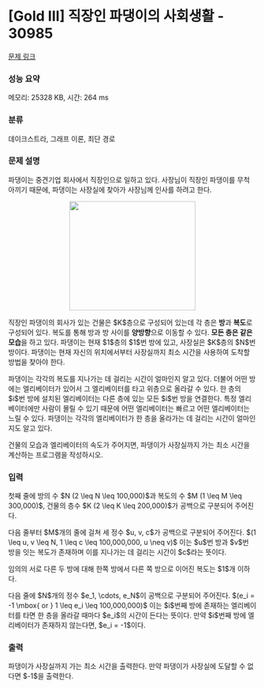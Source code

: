 # [Gold III] 직장인 파댕이의 사회생활 - 30985 

[문제 링크](https://www.acmicpc.net/problem/30985) 

### 성능 요약

메모리: 25328 KB, 시간: 264 ms

### 분류

데이크스트라, 그래프 이론, 최단 경로

### 문제 설명

<p>파댕이는 중견기업 회사에서 직장인으로 일하고 있다. 사장님이 직장인 파댕이를 무척 아끼기 때문에, 파댕이는 사장실에 찾아가 사장님께 인사를 하려고 한다.</p>

<p style="text-align: center;"><img alt="" src="https://upload.acmicpc.net/927f6335-c795-4e5f-b1da-ff2ee40f951f/-/preview/" style="height: 221px; width: 256px;"></p>

<p>직장인 파댕이의 회사가 있는 건물은 $K$층으로 구성되어 있는데 각 층은 <strong>방</strong>과 <strong>복도</strong>로 구성되어 있다. 복도를 통해 방과 방 사이를 <strong>양방향</strong>으로 이동할 수 있다. <strong>모든 층은 같은 모습</strong>을 하고 있다. 파댕이는 현재 $1$층의 $1$번 방에 있고, 사장실은 $K$층의 $N$번 방이다. 파댕이는 현재 자신의 위치에서부터 사장실까지 최소 시간을 사용하여 도착할 방법을 찾아야 한다.</p>

<p>파댕이는 각각의 복도를 지나가는 데 걸리는 시간이 얼마인지 알고 있다. 더불어 어떤 방에는 엘리베이터가 있어서 그 엘리베이터를 타고 위층으로 올라갈 수 있다. 한 층의 $i$번 방에 설치된 엘리베이터는 다른 층에 있는 모든 $i$번 방을 연결한다. 특정 엘리베이터에만 사람이 몰릴 수 있기 때문에 어떤 엘리베이터는 빠르고 어떤 엘리베이터는 느릴 수 있다. 파댕이는 각각의 엘리베이터가 한 층을 올라가는 데 걸리는 시간이 얼마인지도 알고 있다.</p>

<p>건물의 모습과 엘리베이터의 속도가 주어지면, 파댕이가 사장실까지 가는 최소 시간을 계산하는 프로그램을 작성하시오.</p>

### 입력 

 <p>첫째 줄에 방의 수 $N (2 \leq N \leq 100,000)$과 복도의 수 $M (1 \leq M \leq 300,000)$, 건물의 층수 $K (2 \leq K \leq 200,000)$가 공백으로 구분되어 주어진다. </p>

<p>다음 줄부터 $M$개의 줄에 걸쳐 세 정수 $u, v, c$가 공백으로 구분되어 주어진다. $(1 \leq u, v \leq N, 1 \leq c \leq 100,000,000, u \neq v)$ 이는 $u$번 방과 $v$번 방을 잇는 복도가 존재하며 이를 지나가는 데 걸리는 시간이 $c$라는 뜻이다.</p>

<p>임의의 서로 다른 두 방에 대해 한쪽 방에서 다른 쪽 방으로 이어진 복도는 $1$개 이하다.</p>

<p>다음 줄에 $N$개의 정수 $e_1, \cdots, e_N$이 공백으로 구분되어 주어진다. $(e_i = -1 \mbox{ or } 1 \leq e_i \leq 100,000,000)$ 이는 $i$번째 방에 존재하는 엘리베이터를 타면 한 층을 올라갈 때마다 $e_i$의 시간이 든다는 뜻이다. 만약 $i$번째 방에 엘리베이터가 존재하지 않는다면, $e_i = -1$이다.</p>

### 출력 

 <p>파댕이가 사장실까지 가는 최소 시간을 출력한다. 만약 파댕이가 사장실에 도달할 수 없다면 $-1$을 출력한다.</p>

